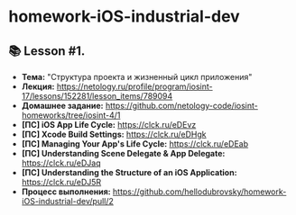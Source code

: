 # homework-iOS-industrial-dev

## 📚 Lesson #1.
- **Тема:** "Структура проекта и жизненный цикл приложения"
- **Лекция:** https://netology.ru/profile/program/iosint-17/lessons/152281/lesson_items/789094
- **Домашнее задание:** https://github.com/netology-code/iosint-homeworks/tree/iosint-4/1
- **[ПС] iOS App Life Cycle:** https://clck.ru/eDEvz
- **[ПС] Xcode Build Settings:** https://clck.ru/eDHgk
- **[ПС] Managing Your App's Life Cycle:** https://clck.ru/eDEab
- **[ПС] Understanding Scene Delegate & App Delegate:** https://clck.ru/eDJaq
- **[ПС] Understanding the Structure of an iOS Application:** https://clck.ru/eDJ5R
- **Процесс выполнения:** https://github.com/hellodubrovsky/homework-iOS-industrial-dev/pull/2
